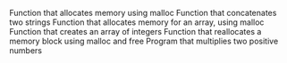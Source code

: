 Function that allocates memory using malloc
Function that concatenates two strings 
Function that allocates memory for an array, using malloc 
Function that creates an array of integers 
Function that reallocates a memory block using malloc and free Program that multiplies two positive numbers
